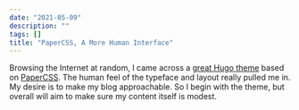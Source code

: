 ```yaml
---
date: "2021-05-09"
description: ""
tags: []
title: "PaperCSS, A More Human Interface"
---
```

Browsing the Internet at random, I came across a [great Hugo theme](https://github.com/zwbetz-gh/papercss-hugo-theme) based
on [PaperCSS](https://www.getpapercss.com/).  The human feel of the typeface and layout really pulled me in.  My desire is
to make my blog approachable.  So I begin with the theme, but overall will aim to make sure my content itself is modest.
